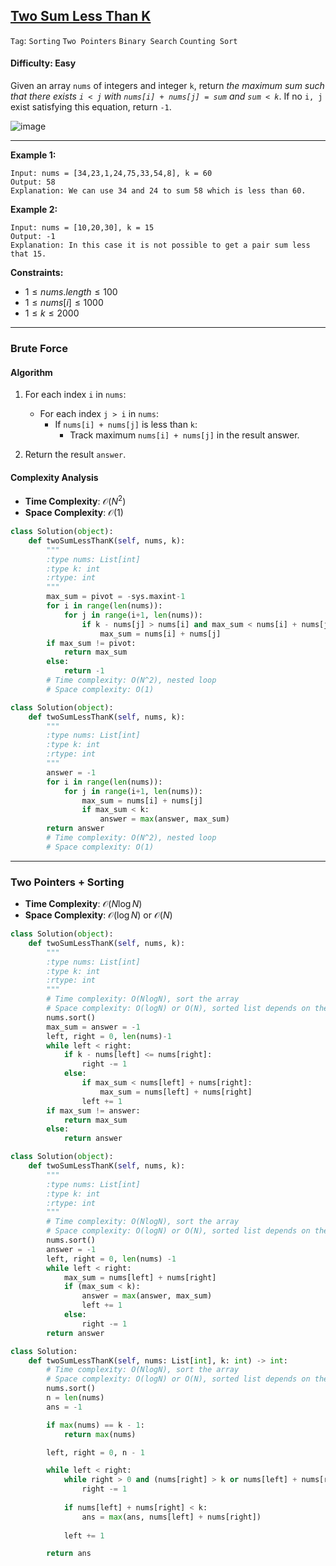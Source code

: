 ## [Two Sum Less Than K](https://leetcode.com/problems/two-sum-less-than-k/)

```Tag```: ```Sorting``` ```Two Pointers``` ```Binary Search``` ```Counting Sort```

#### Difficulty: Easy

Given an array ```nums``` of integers and integer ```k```, return _the maximum sum such that there exists ```i < j``` with ```nums[i] + nums[j] = sum``` and ```sum < k```_. If no ```i, j``` exist satisfying this equation, return ```-1```.

![image](https://github.com/quananhle/Python/assets/35042430/1cc00df2-08a5-401e-8680-246f0985416a)

---

__Example 1:__
```
Input: nums = [34,23,1,24,75,33,54,8], k = 60
Output: 58
Explanation: We can use 34 and 24 to sum 58 which is less than 60.
```

__Example 2:__
```
Input: nums = [10,20,30], k = 15
Output: -1
Explanation: In this case it is not possible to get a pair sum less that 15.
```

__Constraints:__

- $1 \le nums.length \le 100$
- $1 \le nums[i] \le 1000$
- $1 \le k \le 2000$

---

### Brute Force

#### Algorithm

1. For each index ```i``` in ```nums```:

    - For each index ```j > i``` in ```nums```:
        - If ```nums[i] + nums[j]``` is less than ```k```:
            - Track maximum ```nums[i] + nums[j]``` in the result answer.
2. Return the result ```answer```.

#### Complexity Analysis

- __Time Complexity__: $\mathcal{O}(N^2)$
- __Space Complexity__: $\mathcal{O}(1)$

```Python
class Solution(object):
    def twoSumLessThanK(self, nums, k):
        """
        :type nums: List[int]
        :type k: int
        :rtype: int
        """
        max_sum = pivot = -sys.maxint-1
        for i in range(len(nums)):
            for j in range(i+1, len(nums)):
                if k - nums[j] > nums[i] and max_sum < nums[i] + nums[j]:
                    max_sum = nums[i] + nums[j]
        if max_sum != pivot:
            return max_sum
        else:
            return -1
        # Time complexity: O(N^2), nested loop
        # Space complexity: O(1)
```

```Python
class Solution(object):
    def twoSumLessThanK(self, nums, k):
        """
        :type nums: List[int]
        :type k: int
        :rtype: int
        """
        answer = -1
        for i in range(len(nums)):
            for j in range(i+1, len(nums)):
                max_sum = nums[i] + nums[j]
                if max_sum < k:
                    answer = max(answer, max_sum)
        return answer
        # Time complexity: O(N^2), nested loop
        # Space complexity: O(1)
```

---

### Two Pointers + Sorting

- __Time Complexity__: $\mathcal{O}(N \log N)$
- __Space Complexity__: $\mathcal{O}(\log N)$ or $\mathcal{O}(N)$

```Python
class Solution(object):
    def twoSumLessThanK(self, nums, k):
        """
        :type nums: List[int]
        :type k: int
        :rtype: int
        """
        # Time complexity: O(NlogN), sort the array
        # Space complexity: O(logN) or O(N), sorted list depends on the size of input list
        nums.sort()
        max_sum = answer = -1
        left, right = 0, len(nums)-1
        while left < right:
            if k - nums[left] <= nums[right]:
                right -= 1
            else:
                if max_sum < nums[left] + nums[right]:
                    max_sum = nums[left] + nums[right]
                left += 1
        if max_sum != answer:
            return max_sum
        else:
            return answer
```

```Python
class Solution(object):
    def twoSumLessThanK(self, nums, k):
        """
        :type nums: List[int]
        :type k: int
        :rtype: int
        """
        # Time complexity: O(NlogN), sort the array
        # Space complexity: O(logN) or O(N), sorted list depends on the size of input list
        nums.sort()
        answer = -1
        left, right = 0, len(nums) -1
        while left < right:
            max_sum = nums[left] + nums[right]
            if (max_sum < k):
                answer = max(answer, max_sum)
                left += 1
            else:
                right -= 1
        return answer
```

```Python
class Solution:
    def twoSumLessThanK(self, nums: List[int], k: int) -> int:
        # Time complexity: O(NlogN), sort the array
        # Space complexity: O(logN) or O(N), sorted list depends on the size of input list
        nums.sort()
        n = len(nums)
        ans = -1

        if max(nums) == k - 1:
            return max(nums)

        left, right = 0, n - 1

        while left < right:
            while right > 0 and (nums[right] > k or nums[left] + nums[right] > k):
                right -= 1
            
            if nums[left] + nums[right] < k:
                ans = max(ans, nums[left] + nums[right])
        
            left += 1

        return ans
```
